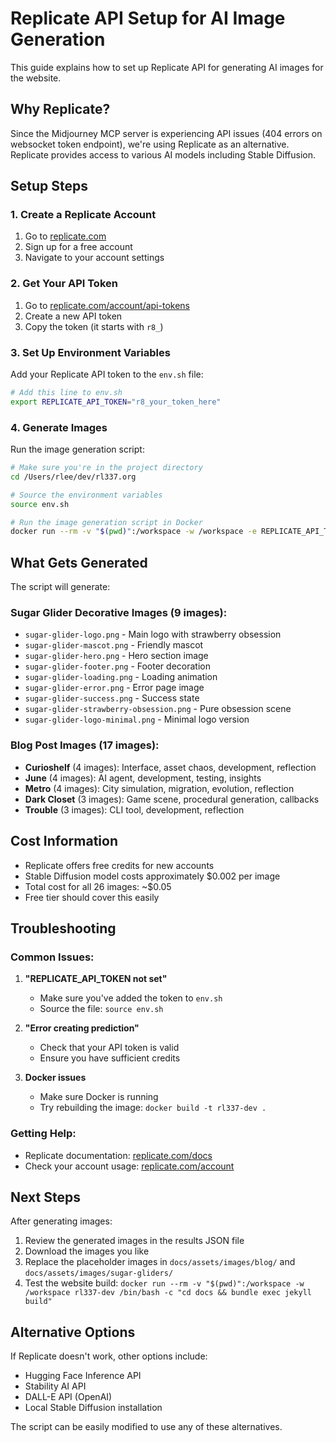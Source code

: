 # Replicate API Setup for AI Image Generation

This guide explains how to set up Replicate API for generating AI images for the website.

## Why Replicate?

Since the Midjourney MCP server is experiencing API issues (404 errors on websocket token endpoint), we're using Replicate as an alternative. Replicate provides access to various AI models including Stable Diffusion.

## Setup Steps

### 1. Create a Replicate Account

1. Go to [replicate.com](https://replicate.com)
2. Sign up for a free account
3. Navigate to your account settings

### 2. Get Your API Token

1. Go to [replicate.com/account/api-tokens](https://replicate.com/account/api-tokens)
2. Create a new API token
3. Copy the token (it starts with `r8_`)

### 3. Set Up Environment Variables

Add your Replicate API token to the `env.sh` file:

```bash
# Add this line to env.sh
export REPLICATE_API_TOKEN="r8_your_token_here"
```

### 4. Generate Images

Run the image generation script:

```bash
# Make sure you're in the project directory
cd /Users/rlee/dev/rl337.org

# Source the environment variables
source env.sh

# Run the image generation script in Docker
docker run --rm -v "$(pwd)":/workspace -w /workspace -e REPLICATE_API_TOKEN="$REPLICATE_API_TOKEN" rl337-dev python3 scripts/generate_images_alternative.py
```

## What Gets Generated

The script will generate:

### Sugar Glider Decorative Images (9 images):
- `sugar-glider-logo.png` - Main logo with strawberry obsession
- `sugar-glider-mascot.png` - Friendly mascot
- `sugar-glider-hero.png` - Hero section image
- `sugar-glider-footer.png` - Footer decoration
- `sugar-glider-loading.png` - Loading animation
- `sugar-glider-error.png` - Error page image
- `sugar-glider-success.png` - Success state
- `sugar-glider-strawberry-obsession.png` - Pure obsession scene
- `sugar-glider-logo-minimal.png` - Minimal logo version

### Blog Post Images (17 images):
- **Curioshelf** (4 images): Interface, asset chaos, development, reflection
- **June** (4 images): AI agent, development, testing, insights
- **Metro** (4 images): City simulation, migration, evolution, reflection
- **Dark Closet** (3 images): Game scene, procedural generation, callbacks
- **Trouble** (3 images): CLI tool, development, reflection

## Cost Information

- Replicate offers free credits for new accounts
- Stable Diffusion model costs approximately $0.002 per image
- Total cost for all 26 images: ~$0.05
- Free tier should cover this easily

## Troubleshooting

### Common Issues:

1. **"REPLICATE_API_TOKEN not set"**
   - Make sure you've added the token to `env.sh`
   - Source the file: `source env.sh`

2. **"Error creating prediction"**
   - Check that your API token is valid
   - Ensure you have sufficient credits

3. **Docker issues**
   - Make sure Docker is running
   - Try rebuilding the image: `docker build -t rl337-dev .`

### Getting Help:

- Replicate documentation: [replicate.com/docs](https://replicate.com/docs)
- Check your account usage: [replicate.com/account](https://replicate.com/account)

## Next Steps

After generating images:

1. Review the generated images in the results JSON file
2. Download the images you like
3. Replace the placeholder images in `docs/assets/images/blog/` and `docs/assets/images/sugar-gliders/`
4. Test the website build: `docker run --rm -v "$(pwd)":/workspace -w /workspace rl337-dev /bin/bash -c "cd docs && bundle exec jekyll build"`

## Alternative Options

If Replicate doesn't work, other options include:
- Hugging Face Inference API
- Stability AI API
- DALL-E API (OpenAI)
- Local Stable Diffusion installation

The script can be easily modified to use any of these alternatives.
